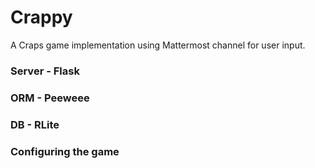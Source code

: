 # Crappy
A Craps game implementation using Mattermost channel for user input.

### Server - Flask

### ORM - Peeweee

### DB - RLite

### Configuring the game

